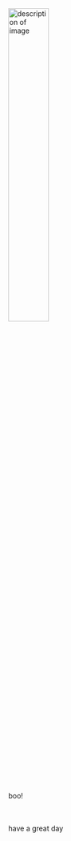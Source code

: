 <!DOCTYPE html>
<html lang="en-US">
	<head>
		<img width="40%" src="https://user-images.githubusercontent.com/80769230/113002933-3a650200-91ad-11eb-952e-a727935ba0d5.jpg" alt="description of image">
	</head>
  <br>
	<body>
		boo!
	</body>
  <br>
  <br>
  <br>
  <p>
    have a great day
  </p>
</html>
